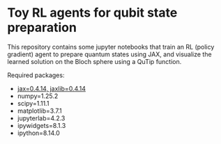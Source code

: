 # Toy RL agents for qubit state preparation


This repository contains some jupyter notebooks that train an RL (policy gradient) agent to prepare quantum states using JAX, and visualize the learned solution on the Bloch sphere using a QuTip function. 

Required packages:
* [jax=0.4.14, jaxlib=0.4.14](https://jax.readthedocs.io/en/latest/)
* numpy=1.25.2
* scipy=1.11.1
* matplotlib=3.7.1
* jupyterlab=4.2.3
* ipywidgets=8.1.3
* ipython=8.14.0
